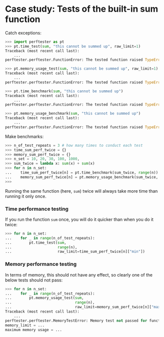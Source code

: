 # Case study: Tests of the built-in sum function

Catch exceptions:

```python
>>> import perftester as pt
>>> pt.time_test(sum, "this cannot be summed up", raw_limit=1)
Traceback (most recent call last):
    ...
perftester.perftester.FunctionError: The tested function raised TypeError: unsupported operand type(s) for +: 'int' and 'str'

>>> pt.memory_usage_test(sum, "this cannot be summed up", raw_limit=1)
Traceback (most recent call last):
    ...
perftester.perftester.FunctionError: The tested function raised TypeError: unsupported operand type(s) for +: 'int' and 'str'

>>> pt.time_benchmark(sum, "this cannot be summed up")
Traceback (most recent call last):
    ...
perftester.perftester.FunctionError: The tested function raised TypeError: unsupported operand type(s) for +: 'int' and 'str'

>>> pt.memory_usage_benchmark(sum, "this cannot be summed up")
Traceback (most recent call last):
    ...
perftester.perftester.FunctionError: The tested function raised TypeError: unsupported operand type(s) for +: 'int' and 'str'

```

Make benchmarks:

```python
>>> n_of_test_repeats = 3 # how many times to conduct each test
>>> time_sum_perf_twice = {}
>>> memory_sum_perf_twice = {}
>>> n_set = 10, 20, 30, 100, 1000, 
>>> sum_twice = lambda x: sum(x) + sum(x)
>>> for n in n_set:
...    time_sum_perf_twice[n] = pt.time_benchmark(sum_twice, range(n))
...    memory_sum_perf_twice[n] = pt.memory_usage_benchmark(sum_twice, range(n))
>>>  


```

Running the same function (here, `sum`) twice will always take more time than running it only once.


### Time performance testing

If you run the function `sum` once, you will do it quicker than when you do it twice:

```python
>>> for n in n_set:
...    for _ in range(n_of_test_repeats):
...        pt.time_test(sum,
...                     range(n),
...                     raw_limit=time_sum_perf_twice[n]["min"])

```

### Memory performance testing

In terms of memory, this should not have any effect, so clearly one of the below tests should not pass:

```python
>>> for n in n_set:
...    for _ in range(n_of_test_repeats):
...        pt.memory_usage_test(sum,
...                             range(n),
...                             raw_limit=memory_sum_perf_twice[n]["max"]) #doctest: +ELLIPSIS
Traceback (most recent call last):
    ...
perftester.perftester.MemoryTestError: Memory test not passed for function sum:
memory_limit = ...
maximum memory usage = ...

```

